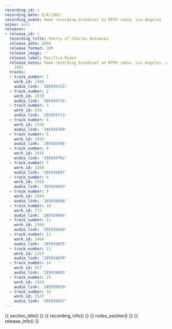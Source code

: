 ```yaml
---
recording_id: 1
recording_date: 5/8/1962
recording_event: Home recording broadcast on KPFK radio, Los Angeles
notes: null
releases:
- release_id: 1
  recording_title: Poetry of Charles Bukowski
  release_date: 2008
  release_format: CDR
  release_image: ''
  release_label: Pacifica Radio
  release_notes: Home recording broadcast on KPFK radio, Los Angeles, August 5th,
    1962
  tracks:
  - track_number: 1
    work_id: 2484
    audio_link: '285939725'
  - track_number: 2
    work_id: 2970
    audio_link: '285939716'
  - track_number: 3
    work_id: 916
    audio_link: '285939713'
  - track_number: 4
    work_id: 3726
    audio_link: '285939708'
  - track_number: 5
    work_id: 3039
    audio_link: '285939706'
  - track_number: 6
    work_id: 3910
    audio_link: '285939702'
  - track_number: 7
    work_id: 3280
    audio_link: '285939697'
  - track_number: 8
    work_id: 3556
    audio_link: '285939693'
  - track_number: 9
    work_id: 2944
    audio_link: '285939688'
  - track_number: 10
    work_id: 773
    audio_link: '285939684'
  - track_number: 11
    work_id: 2589
    audio_link: '285939680'
  - track_number: 12
    work_id: 1484
    audio_link: '285939675'
  - track_number: 13
    work_id: 2263
    audio_link: '285939670'
  - track_number: 14
    work_id: 917
    audio_link: '285939665'
  - track_number: 15
    work_id: 3564
    audio_link: '285939659'
  - track_number: 16
    work_id: 3537
    audio_link: '285939657'
---
```


{{ section_title() }}
{{ recording_info() }}
{{ notes_section() }}
{{ release_info() }}
